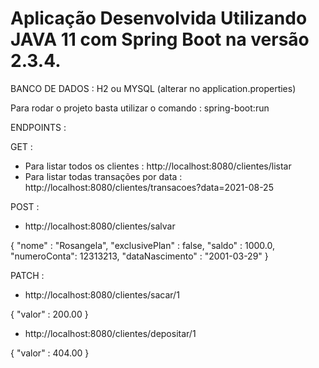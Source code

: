# Aplicação Desenvolvida Utilizando JAVA 11 com Spring Boot na versão 2.3.4.

BANCO DE DADOS : H2 ou MYSQL (alterar no application.properties)

Para rodar o projeto basta utilizar o comando : spring-boot:run

ENDPOINTS :

GET :

  - Para listar todos os clientes : http://localhost:8080/clientes/listar
  - Para listar todas transações por data : http://localhost:8080/clientes/transacoes?data=2021-08-25

POST :

  - http://localhost:8080/clientes/salvar 
  
 {
   "nome" : "Rosangela",
   "exclusivePlan" : false,
   "saldo" : 1000.0,
   "numeroConta": 12313213,
   "dataNascimento" : "2001-03-29"
}

PATCH : 

  - http://localhost:8080/clientes/sacar/1

  {
   "valor" : 200.00
  }
  
  - http://localhost:8080/clientes/depositar/1

  {
   "valor" : 404.00
  }
